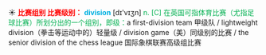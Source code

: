 ☀ <font color="red">**比赛组别 比赛级别：**</font>
<font color="sky blue">**division**</font> [dɪ'vɪӡn] 
<font color="#00b050">n. [C] 在英国可指体育比赛（尤指足球比赛）所划分出的一个组别，即级：</font>a first-division team 甲级队 / lightweight division（拳击等运动中的）轻量级 / division game（美）同级别的比赛 / the senior division of the chess league 国际象棋联赛高级组比赛
